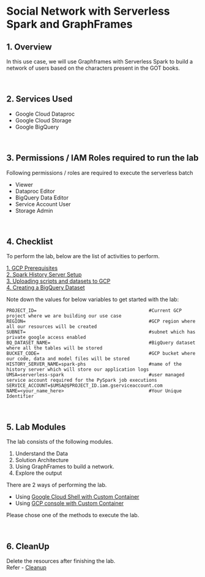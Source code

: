 # Social Network with Serverless Spark and GraphFrames

## 1. Overview

In this use case, we will use Graphframes with Serverless Spark to build a network of users based on the characters present in the GOT books.

<br>

## 2. Services Used

* Google Cloud Dataproc
* Google Cloud Storage
* Google BigQuery

<br>

## 3. Permissions / IAM Roles required to run the lab

Following permissions / roles are required to execute the serverless batch

- Viewer
- Dataproc Editor
- BigQuery Data Editor
- Service Account User
- Storage Admin

<br>

## 4. Checklist

To perform the lab, below are the list of activities to perform. <br>

[1. GCP Prerequisites](/instructions/01-gcp-prerequisites.md)<br>
[2. Spark History Server Setup](/instructions/02-persistent-history-server.md)<br>
[3. Uploading scripts and datasets to GCP](/instructions/03-files-upload.md)<br>
[4. Creating a BigQuery Dataset](/instructions/04-create-bigquery-dataset.md)<br>

Note down the values for below variables to get started with the lab:

```
PROJECT_ID=                                         #Current GCP project where we are building our use case
REGION=                                             #GCP region where all our resources will be created
SUBNET=                                             #subnet which has private google access enabled
BQ_DATASET_NAME=                                    #BigQuery dataset where all the tables will be stored
BUCKET_CODE=                                        #GCP bucket where our code, data and model files will be stored
HISTORY_SERVER_NAME=spark-phs                       #name of the history server which will store our application logs
UMSA=serverless-spark                               #user managed service account required for the PySpark job executions
SERVICE_ACCOUNT=$UMSA@$PROJECT_ID.iam.gserviceaccount.com
NAME=<your_name_here>                               #Your Unique Identifier
```
<br>


## 5. Lab Modules

The lab consists of the following modules.

1. Understand the Data
2. Solution Architecture
3. Using GraphFrames to build a network.
4. Explore the output

There are 2 ways of performing the lab.

- Using [Google Cloud Shell with Custom Container](/instructions/06a_social_network_graph_gcloud_container_execution.md)
- Using [GCP console with Custom Container](/instructions/06b_social_network_graph_console_container_execution.md)

Please chose one of the methods to execute the lab.

<br>

## 6. CleanUp

Delete the resources after finishing the lab. <br>
Refer - [Cleanup](/instructions/07-cleanup.md)

<br>
